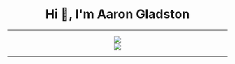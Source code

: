 <h1 align="center">Hi 👋, I'm Aaron Gladston</h1>

---

<div align="center">
  <img src="https://github-readme-stats.vercel.app/api?username=AaronGladston&show_icons=true&theme=tokyonight" />
  <br />
  <img src="https://github-readme-stats.vercel.app/api/top-langs/?username=AaronGladston&layout=compact&theme=tokyonight" />
</div>

---

<!--
**AaronGladston/AaronGladston** is a ✨ _special_ ✨ repository because its `README.md` (this file) appears on your GitHub profile.

Here are some ideas to get you started:

- 🔭 I’m currently working on ...
- 🌱 I’m currently learning ...
- 👯 I’m looking to collaborate on ...
- 🤔 I’m looking for help with ...
- 💬 Ask me about ...
- 📫 How to reach me: ...
- 😄 Pronouns: ...
- ⚡ Fun fact: ...
-->
